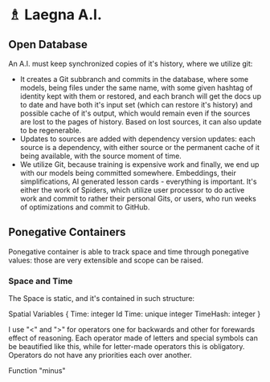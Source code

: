# ♗ Laegna A.I.

## Open Database

An A.I. must keep synchronized copies of it's history, where we utilize git:
- It creates a Git subbranch and commits in the database, where some models, being files under the same name, with some given hashtag of identity kept with them or restored, and each branch will get the docs up to date and have both it's input set (which can restore it's history) and possible cache of it's output, which would remain even if the sources are lost to the pages of history. Based on lost sources, it can also update to be regenerable.
- Updates to sources are added with dependency version updates: each source is a dependency, with either source or the permanent cache of it being available, with the source moment of time.
- We utilize Git, because training is expensive work and finally, we end up with our models being committed somewhere. Embeddings, their simplifications, AI generated lesson cards - everything is important. It's either the work of Spiders, which utilize user processor to do active work and commit to rather their personal Gits, or users, who run weeks of optimizations and commit to GitHub.

## Ponegative Containers

Ponegative container is able to track space and time through ponegative values: those are very extensible and scope can be raised.

### Space and Time

The Space is static, and it's contained in such structure:

Spatial Variables {
    Time: integer
    Id <minus> Time: unique integer
    TimeHash: integer
}

I use "<" and ">" for operators one for backwards and other for forewards effect of reasoning. Each operator made of letters and special symbols can be beautified like this, while for letter-made operators this is obligatory. Operators do not have any priorities each over another.

Function "minus"